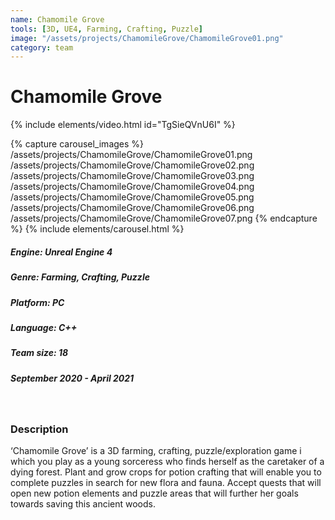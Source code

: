 ```yaml
---
name: Chamomile Grove
tools: [3D, UE4, Farming, Crafting, Puzzle]
image: "/assets/projects/ChamomileGrove/ChamomileGrove01.png"
category: team
---
```



# Chamomile Grove

{% include elements/video.html id="TgSieQVnU6I" %}

{% capture carousel_images %}
/assets/projects/ChamomileGrove/ChamomileGrove01.png
/assets/projects/ChamomileGrove/ChamomileGrove02.png
/assets/projects/ChamomileGrove/ChamomileGrove03.png
/assets/projects/ChamomileGrove/ChamomileGrove04.png
/assets/projects/ChamomileGrove/ChamomileGrove05.png
/assets/projects/ChamomileGrove/ChamomileGrove06.png
/assets/projects/ChamomileGrove/ChamomileGrove07.png
{% endcapture %}
{% include elements/carousel.html %}

##### Engine: Unreal Engine 4
##### Genre: Farming, Crafting, Puzzle 
##### Platform: PC 
##### Language: C++
##### Team size: 18
##### September 2020 - April 2021

<br/>

### Description

‘Chamomile Grove’ is a 3D farming, crafting, puzzle/exploration game i which you play as a young sorceress who finds herself as the caretaker of a dying forest. Plant and grow crops for potion crafting that will enable you to complete puzzles in search for new flora and fauna. Accept quests that will open new potion elements and puzzle areas that will further her goals towards saving this ancient woods.

<br/>
<br/>
